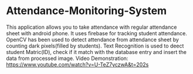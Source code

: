 # Attendance-Monitoring-System
This application allows you to take attendance with regular attendance sheet with android phone. It uses firebase for tracking student attendance. OpenCV has been used to detect attendance from attendance sheet by counting dark pixels(filled by students).
Text Recognition is used to deect student Matric(ID), check if it match with the database entry and insert the data from processed image.
Video Demonstration: https://www.youtube.com/watch?v=U-TeZ7yczwA&t=202s
